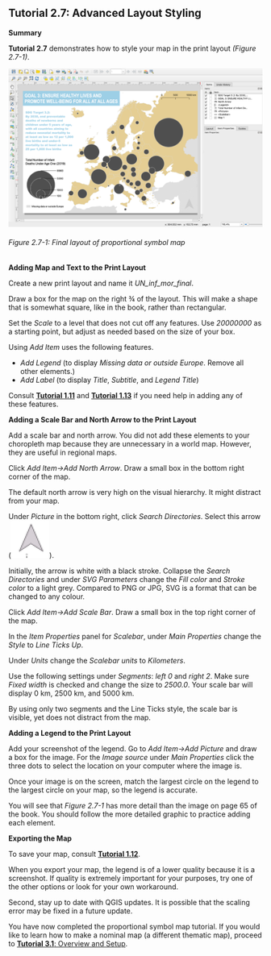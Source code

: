 ## Tutorial 2.7: Advanced Layout Styling

**Summary**

**Tutorial 2.7** demonstrates how to style your map in the print layout *(Figure 2.7-1)*.

![](2.7_layout_images/image_0.png)

###### Figure 2.7-1: Final layout of proportional symbol map

**Adding Map and Text to the Print Layout**

Create a new print layout and name it *UN_inf_mor_final*.

Draw a box for the map on the right ¾ of the layout. This will make a shape that is somewhat square, like in the book, rather than rectangular.

Set the *Scale* to a level that does not cut off any features. Use *20000000* as a starting point, but adjust as needed based on the size of your box.

Using *Add Item* uses the following features.

* *Add Legend* (to display *Missing data or outside Europe*. Remove all other elements.)
* *Add Label* (to display *Title*, *Subtitle*, and *Legend Title*)

Consult [**Tutorial 1.11**](/1_Choropleth/1.11_Layout.md) and [**Tutorial 1.13**](/1_Choropleth/1.13_Advanced_Layout.md) if you need help in adding any of these features.

**Adding a Scale Bar and North Arrow to the Print Layout**

Add a scale bar and north arrow. You did not add these elements to your choropleth map because they are unnecessary in a world map. However, they are useful in regional maps.

Click *Add Item→Add North Arrow*. Draw a small box in the bottom right corner of the map.

The default north arrow is very high on the visual hierarchy. It might distract from your map.

Under *Picture* in the bottom right, click *Search Directories*. Select this arrow (![](2.7_layout_images/image_1.png)).

Initially, the arrow is white with a black stroke. Collapse the *Search Directories* and under *SVG Parameters* change the *Fill color* and *Stroke color* to a light grey. Compared to PNG or JPG, SVG is a format that can be changed to any colour.

Click *Add Item→Add Scale Bar*. Draw a small box in the top right corner of the map.

In the *Item Properties* panel for *Scalebar*, under *Main Properties* change the *Style* to *Line Ticks Up*. 

Under *Units* change the *Scalebar units* to *Kilometers*.

Use the following settings under *Segments*: *left 0* and *right 2*. Make sure *Fixed width* is checked and change the size to *2500.0*. Your scale bar will display 0 km, 2500 km, and 5000 km. 

By using only two segments and the Line Ticks style, the scale bar is visible, yet does not distract from the map.

**Adding a Legend to the Print Layout**

Add your screenshot of the legend. Go to *Add Item→Add Picture* and draw a box for the image. For the *Image source* under *Main Properties* click the three dots to select the location on your computer where the image is. 

Once your image is on the screen, match the largest circle on the legend to the largest circle on your map, so the legend is accurate.

You will see that *Figure 2.7-1* has more detail than the image on page 65 of the book. You should follow the more detailed graphic to practice adding each element.

**Exporting the Map**

To save your map, consult [**Tutorial 1.12**](/1_Choropleth/1.12_Save.md).

When you export your map, the legend is of a lower quality because it is a screenshot. If quality is extremely important for your purposes, try one of the other options or look for your own workaround.

Second, stay up to date with QGIS updates. It is possible that the scaling error may be fixed in a future update.

You have now completed the proportional symbol map tutorial. If you would like to learn how to make a nominal map (a different thematic map), proceed to [**Tutorial 3.1**: Overview and Setup](/3_Nominal/3.1_nominal_setup.md).

